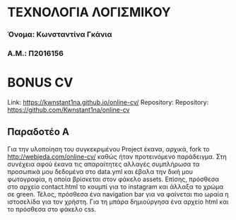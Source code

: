 # ΤΕΧΝΟΛΟΓΙΑ ΛΟΓΙΣΜΙΚΟΥ
### Όνομα: Κωνσταντίνα Γκάνια
### Α.Μ.: Π2016156

# BONUS CV

Link: https://kwnstant1na.github.io/online-cv/
Repository: Repository: https://github.com/Kwnstant1na/online-cv

## Παραδοτέο Α
Για την υλοποίηση του συγκεκριμένου Project έκανα, αρχικά, fork το http://webjeda.com/online-cv/ καθώς ήταν προτεινόμενο παράδειγμα.
Στη συνέχεια αφού έκανα τις απαραίτητες αλλαγές συμπλήρωσα τα προσωπικά μου δεδομένα στο data.yml και έβαλα την δική μου φωτογραφία, 
η οποία βρίσκεται στον φάκελο assets. Επίσης, πρόσθεσα στο αρχείο contact.html το κουμπί για το instagram και άλλαξα το χρώμα σε green.
Τέλος, πρόσθεσα ένα navigation bar για να φαίνεται πιο ωραία η ιστοσελίδα για τον χρήστη. Για τη μπάρα δημιούργησα ένα αρχείο html και 
το πρόσθεσα στο φάκελο css. 
